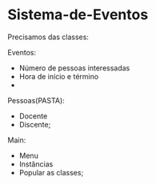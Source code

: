 # Sistema-de-Eventos

Precisamos das classes: 

Eventos:
* Número de pessoas interessadas
* Hora de início e término
* 

Pessoas(PASTA):
*   Docente
*   Discente;

Main:
* Menu
* Instâncias
* Popular as classes;




